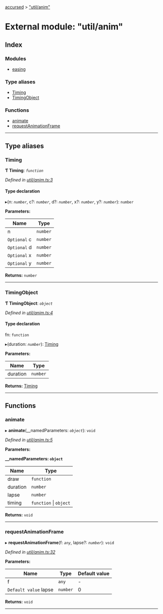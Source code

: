 [accursed](../README.md) > ["util/anim"](../modules/_util_anim_.md)

# External module: "util/anim"

## Index

### Modules

* [easing](_util_anim_.easing.md)

### Type aliases

* [Timing](_util_anim_.md#timing)
* [TimingObject](_util_anim_.md#timingobject)

### Functions

* [animate](_util_anim_.md#animate)
* [requestAnimationFrame](_util_anim_.md#requestanimationframe)

---

## Type aliases

<a id="timing"></a>

###  Timing

**Ƭ Timing**: *`function`*

*Defined in [util/anim.ts:3](https://github.com/cancerberoSgx/accursed/blob/978b980/src/util/anim.ts#L3)*

#### Type declaration
▸(n: *`number`*, c?: *`number`*, d?: *`number`*, x?: *`number`*, y?: *`number`*): `number`

**Parameters:**

| Name | Type |
| ------ | ------ |
| n | `number` |
| `Optional` c | `number` |
| `Optional` d | `number` |
| `Optional` x | `number` |
| `Optional` y | `number` |

**Returns:** `number`

___
<a id="timingobject"></a>

###  TimingObject

**Ƭ TimingObject**: *`object`*

*Defined in [util/anim.ts:4](https://github.com/cancerberoSgx/accursed/blob/978b980/src/util/anim.ts#L4)*

#### Type declaration

 fn: `function`

▸(duration: *`number`*): [Timing](_util_anim_.md#timing)

**Parameters:**

| Name | Type |
| ------ | ------ |
| duration | `number` |

**Returns:** [Timing](_util_anim_.md#timing)

___

## Functions

<a id="animate"></a>

###  animate

▸ **animate**(__namedParameters: *`object`*): `void`

*Defined in [util/anim.ts:5](https://github.com/cancerberoSgx/accursed/blob/978b980/src/util/anim.ts#L5)*

**Parameters:**

**__namedParameters: `object`**

| Name | Type |
| ------ | ------ |
| draw | `function` |
| duration | `number` |
| lapse | `number` |
| timing | `function` \| `object` |

**Returns:** `void`

___
<a id="requestanimationframe"></a>

###  requestAnimationFrame

▸ **requestAnimationFrame**(f: *`any`*, lapse?: *`number`*): `void`

*Defined in [util/anim.ts:32](https://github.com/cancerberoSgx/accursed/blob/978b980/src/util/anim.ts#L32)*

**Parameters:**

| Name | Type | Default value |
| ------ | ------ | ------ |
| f | `any` | - |
| `Default value` lapse | `number` | 0 |

**Returns:** `void`

___

